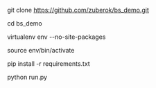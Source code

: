git clone https://github.com/zuberok/bs_demo.git

cd bs_demo

virtualenv env --no-site-packages

source env/bin/activate

pip install -r requirements.txt

python run.py
